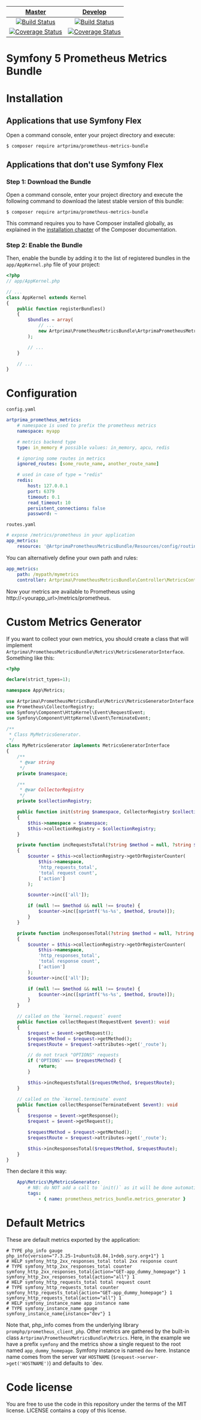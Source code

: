 | [Master][Master Link] | [Develop][Develop Link] |
|:----------------:|:----------------:|
| [![Build Status][Master image]][Master] | [![Build Status][Develop image]][Develop] |
| [![Coverage Status][Master coverage image]][Master coverage] | [![Coverage Status][Develop coverage image]][Develop coverage] |


Symfony 5 Prometheus Metrics Bundle
=====================================

Installation
============

Applications that use Symfony Flex
----------------------------------

Open a command console, enter your project directory and execute:

```console
$ composer require artprima/prometheus-metrics-bundle
```

Applications that don't use Symfony Flex
----------------------------------------

### Step 1: Download the Bundle

Open a command console, enter your project directory and execute the
following command to download the latest stable version of this bundle:

```console
$ composer require artprima/prometheus-metrics-bundle
```

This command requires you to have Composer installed globally, as explained
in the [installation chapter](https://getcomposer.org/doc/00-intro.md)
of the Composer documentation.

### Step 2: Enable the Bundle

Then, enable the bundle by adding it to the list of registered bundles
in the `app/AppKernel.php` file of your project:

```php
<?php
// app/AppKernel.php

// ...
class AppKernel extends Kernel
{
    public function registerBundles()
    {
        $bundles = array(
            // ...
            new Artprima\PrometheusMetricsBundle\ArtprimaPrometheusMetricsBundle(),
        );

        // ...
    }

    // ...
}
```

Configuration
=============

`config.yaml`

```yaml
artprima_prometheus_metrics:
    # namespace is used to prefix the prometheus metrics
    namespace: myapp

    # metrics backend type
    type: in_memory # possible values: in_memory, apcu, redis

    # ignoring some routes in metrics
    ignored_routes: [some_route_name, another_route_name]

    # used in case of type = "redis"
    redis:
        host: 127.0.0.1
        port: 6379
        timeout: 0.1
        read_timeout: 10
        persistent_connections: false
        password: ~
```

`routes.yaml`

```yaml
# expose /metrics/prometheus in your application
app_metrics:
    resource: '@ArtprimaPrometheusMetricsBundle/Resources/config/routing.xml'
```

You can alternatively define your own path and rules:

```yaml
app_metrics:
    path: /mypath/mymetrics
    controller: Artprima\PrometheusMetricsBundle\Controller\MetricsController::prometheus
```

Now your metrics are available to Prometheus using http://<yourapp_url>/metrics/prometheus.

Custom Metrics Generator
========================

If you want to collect your own metrics, you should create a class that will implement `Artprima\PrometheusMetricsBundle\Metrics\MetricsGeneratorInterface`. Something like this:

```php
<?php

declare(strict_types=1);

namespace App\Metrics;

use Artprima\PrometheusMetricsBundle\Metrics\MetricsGeneratorInterface;
use Prometheus\CollectorRegistry;
use Symfony\Component\HttpKernel\Event\RequestEvent;
use Symfony\Component\HttpKernel\Event\TerminateEvent;

/**
 * Class MyMetricsGenerator.
 */
class MyMetricsGenerator implements MetricsGeneratorInterface
{
    /**
     * @var string
     */
    private $namespace;

    /**
     * @var CollectorRegistry
     */
    private $collectionRegistry;

    public function init(string $namespace, CollectorRegistry $collectionRegistry): void
    {
        $this->namespace = $namespace;
        $this->collectionRegistry = $collectionRegistry;
    }

    private function incRequestsTotal(?string $method = null, ?string $route = null): void
    {
        $counter = $this->collectionRegistry->getOrRegisterCounter(
            $this->namespace,
            'http_requests_total',
            'total request count',
            ['action']
        );

        $counter->inc(['all']);

        if (null !== $method && null !== $route) {
            $counter->inc([sprintf('%s-%s', $method, $route)]);
        }
    }

    private function incResponsesTotal(?string $method = null, ?string $route = null): void
    {
        $counter = $this->collectionRegistry->getOrRegisterCounter(
            $this->namespace,
            'http_responses_total',
            'total response count',
            ['action']
        );
        $counter->inc(['all']);

        if (null !== $method && null !== $route) {
            $counter->inc([sprintf('%s-%s', $method, $route)]);
        }
    }

    // called on the `kernel.request` event
    public function collectRequest(RequestEvent $event): void
    {
        $request = $event->getRequest();
        $requestMethod = $request->getMethod();
        $requestRoute = $request->attributes->get('_route');

        // do not track "OPTIONS" requests
        if ('OPTIONS' === $requestMethod) {
            return;
        }

        $this->incRequestsTotal($requestMethod, $requestRoute);
    }

    // called on the `kernel.terminate` event
    public function collectResponse(TerminateEvent $event): void
    {
        $response = $event->getResponse();
        $request = $event->getRequest();

        $requestMethod = $request->getMethod();
        $requestRoute = $request->attributes->get('_route');

        $this->incResponsesTotal($requestMethod, $requestRoute);
    }
}
```

Then declare it this way:

```yaml
    App\Metrics\MyMetricsGenerator:
        # NB: do NOT add a call to `init()` as it will be done automatically by the relevant compiler pass.
        tags:
            - { name: prometheus_metrics_bundle.metrics_generator }
```

Default Metrics
===============

These are default metrics exported by the application:

```
# TYPE php_info gauge
php_info{version="7.3.25-1+ubuntu18.04.1+deb.sury.org+1"} 1
# HELP symfony_http_2xx_responses_total total 2xx response count
# TYPE symfony_http_2xx_responses_total counter
symfony_http_2xx_responses_total{action="GET-app_dummy_homepage"} 1
symfony_http_2xx_responses_total{action="all"} 1
# HELP symfony_http_requests_total total request count
# TYPE symfony_http_requests_total counter
symfony_http_requests_total{action="GET-app_dummy_homepage"} 1
symfony_http_requests_total{action="all"} 1
# HELP symfony_instance_name app instance name
# TYPE symfony_instance_name gauge
symfony_instance_name{instance="dev"} 1
```

Note that, php_info comes from the underlying library `promphp/prometheus_client_php`. Other metrics are gathered
by the built-in class `Artprima\PrometheusMetricsBundle\Metrics`. Here, in the example we have a prefix `symfony`
and the metrics show a single request to the root named `app_dummy_homepage`. Symfony instance is named `dev` here.
Instance name comes from the server var `HOSTNAME` (`$request->server->get('HOSTNAME')`) and defaults to `dev.

Code license
============

You are free to use the code in this repository under the terms of the MIT license. LICENSE contains a copy of this license.

  [Master Link]: https://github.com/artprima/prometheus-metrics-bundle/tree/master
  [Master image]: https://github.com/artprima/prometheus-metrics-bundle/workflows/PHP/badge.svg?branch=master
  [Master]: https://github.com/artprima/prometheus-metrics-bundle/actions?query=workflow%3APHP+branch%3Amaster
  [Master coverage image]: https://img.shields.io/codecov/c/github/artprima/prometheus-metrics-bundle/master.svg
  [Master coverage]: https://codecov.io/gh/artprima/prometheus-metrics-bundle

  [Develop Link]: https://github.com/artprima/prometheus-metrics-bundle/tree/develop
  [Develop image]: https://github.com/artprima/prometheus-metrics-bundle/workflows/PHP/badge.svg?branch=develop
  [Develop]: https://github.com/artprima/prometheus-metrics-bundle/actions?query=workflow%3APHP+branch%3Adevelop
  [Develop coverage image]: https://img.shields.io/codecov/c/github/artprima/prometheus-metrics-bundle/develop.svg
  [Develop coverage]: https://codecov.io/gh/artprima/prometheus-metrics-bundle/branches/develop
